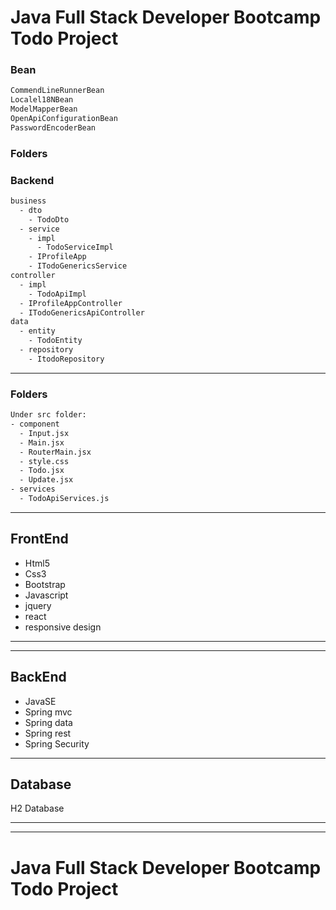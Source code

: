 # Java Full Stack Developer Bootcamp Todo Project

### Bean

```sh
CommendLineRunnerBean
Localel18NBean
ModelMapperBean
OpenApiConfigurationBean
PasswordEncoderBean
```

### Folders

### Backend

```sh
business
  - dto
    - TodoDto
  - service
    - impl
      - TodoServiceImpl
    - IProfileApp
    - ITodoGenericsService
controller
  - impl
    - TodoApiImpl
  - IProfileAppController
  - ITodoGenericsApiController
data
  - entity
    - TodoEntity
  - repository
    - ItodoRepository
```

---

### Folders

```sh
Under src folder:
- component
  - Input.jsx
  - Main.jsx
  - RouterMain.jsx
  - style.css
  - Todo.jsx
  - Update.jsx
- services
  - TodoApiServices.js
```

---

## FrontEnd

- Html5
- Css3
- Bootstrap
- Javascript
- jquery
- react
- responsive design

---

---

## BackEnd

- JavaSE
- Spring mvc
- Spring data
- Spring rest
- Spring Security

---

## Database

H2 Database

---

---

# Java Full Stack Developer Bootcamp Todo Project
